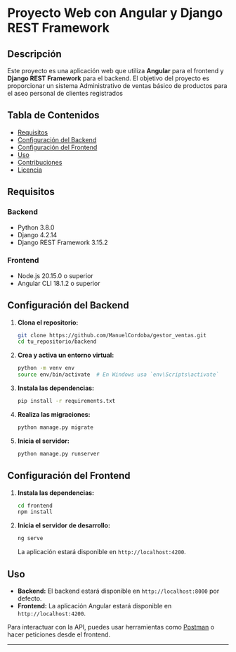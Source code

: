 # Proyecto Web con Angular y Django REST Framework

## Descripción

Este proyecto es una aplicación web que utiliza **Angular** para el frontend y **Django REST Framework** para el backend. El objetivo del proyecto es proporcionar un sistema Administrativo de ventas
básico de productos para el aseo personal de clientes registrados

## Tabla de Contenidos

- [Requisitos](#requisitos)
- [Configuración del Backend](#configuración-del-backend)
- [Configuración del Frontend](#configuración-del-frontend)
- [Uso](#uso)
- [Contribuciones](#contribuciones)
- [Licencia](#licencia)


## Requisitos

### Backend

- Python 3.8.0
- Django 4.2.14
- Django REST Framework 3.15.2

### Frontend

- Node.js 20.15.0 o superior
- Angular CLI 18.1.2 o superior

## Configuración del Backend

1. **Clona el repositorio:**

    ```bash
    git clone https://github.com/ManuelCordoba/gestor_ventas.git
    cd tu_repositorio/backend
    ```

2. **Crea y activa un entorno virtual:**

    ```bash
    python -m venv env
    source env/bin/activate  # En Windows usa `env\Scripts\activate`
    ```

3. **Instala las dependencias:**

    ```bash
    pip install -r requirements.txt
    ```



4. **Realiza las migraciones:**

    ```bash
    python manage.py migrate
    ```

5. **Inicia el servidor:**

    ```bash
    python manage.py runserver
    ```

## Configuración del Frontend

1. **Instala las dependencias:**

    ```bash
    cd frontend
    npm install
    ```

2. **Inicia el servidor de desarrollo:**

    ```bash
    ng serve
    ```

    La aplicación estará disponible en `http://localhost:4200`.

## Uso

- **Backend:** El backend estará disponible en `http://localhost:8000` por defecto.
- **Frontend:** La aplicación Angular estará disponible en `http://localhost:4200`.

Para interactuar con la API, puedes usar herramientas como [Postman](https://www.postman.com) o hacer peticiones desde el frontend.

---